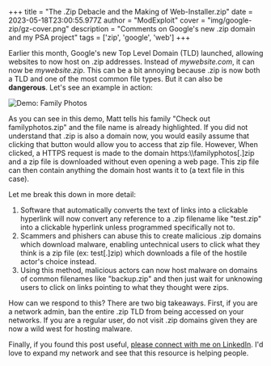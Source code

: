 +++
title = "The .Zip Debacle and the Making of Web-Installer.zip"
date = 2023-05-18T23:00:55.977Z
author = "ModExploit"
cover = "img/google-zip/gz-cover.png"
description = "Comments on Google's new .zip domain and my PSA project"
tags = ['zip', 'google', 'web']
+++

Earlier this month, Google's new Top Level Domain (TLD) launched, allowing websites to now host on .zip addresses. Instead of *mywebsite.com*, it can now be *mywebsite.zip*. This can be a bit annoying because .zip is now both a TLD and one of the most common file types. But it can also be **dangerous**. Let's see an example in action:

![Demo: Family Photos](img/google-zip/familyphotos.png)

As you can see in this demo, Matt tells his family "Check out familyphotos.zip" and the file name is already highlighted. If you did not understand that .zip is also a domain now, you would easily assume that clicking that button would allow you to access that zip file. However, When clicked, a HTTPS request is made to the domain https:\\\\familyphotos[.]zip and a zip file is downloaded without even opening a web page. This zip file can then contain anything the domain host wants it to (a text file in this case).

Let me break this down in more detail:
1. Software that automatically converts the text of links into a clickable hyperlink will now convert any reference to a .zip filename like "test.zip" into a clickable hyperlink unless programmed specifically not to.
2. Scammers and phishers can abuse this to create malicious .zip domains which download malware, enabling untechnical users to click what they think is a zip file (ex: test[.]zip) which downloads a file of the hostile actor's choice instead.
3. Using this method, malicious actors can now host malware on domains of common filenames like "backup.zip" and then just wait for unknowing users to click on links pointing to what they thought were zips.

How can we respond to this? There are two big takeaways. First, if you are a network admin, ban the entire .zip TLD from being accessed on your networks. If you are a regular user, do not visit .zip domains given they are now a wild west for hosting malware.

Finally, if you found this post useful, [please connect with me on LinkedIn](https://www.linkedin.com/in/dylan-ierley-28a9aa24b/). I'd love to expand my network and see that this resource is helping people.